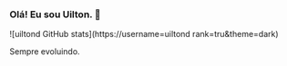 ### Olá! Eu sou Uilton. 👋

![uiltond GitHub stats](https://username=uiltond rank=tru&theme=dark)

Sempre evoluindo. 
